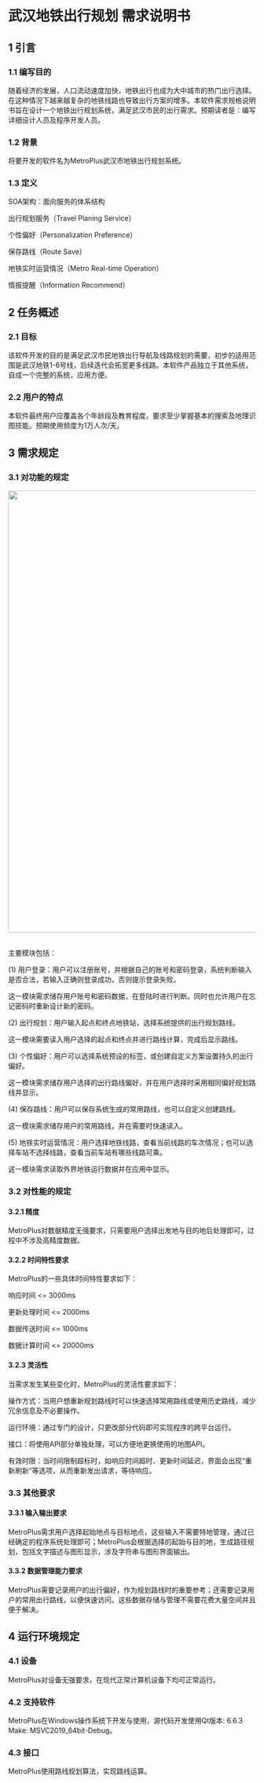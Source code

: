 # __武汉地铁出行规划 需求说明书__

## 1 引言

### 1\.1 编写目的

随着经济的发展，人口流动速度加快，地铁出行也成为大中城市的热门出行选择。在这种情况下越来越复杂的地铁线路也导致出行方案的增多。本软件需求规格说明书旨在设计一个地铁出行规划系统，满足武汉市民的出行需求。预期读者是：编写详细设计人员及程序开发人员。

### 1\.2 背景

将要开发的软件名为MetroPlus武汉市地铁出行规划系统。

### 1\.3 定义

SOA架构：面向服务的体系结构

出行规划服务（Travel Planing Service）

个性偏好（Personalization Preference）

保存路线（Route Save）

地铁实时运营情况（Metro Real\-time Operation）

情报提醒（Information Recommend）

## 2 任务概述

### 2\.1 目标

该软件开发的目的是满足武汉市民地铁出行导航及线路规划的需要，初步的适用范围是武汉地铁1\-6号线，后续迭代会拓宽更多线路。本软件产品独立于其他系统，自成一个完整的系统，应用方便。

### 2\.2 用户的特点

本软件最终用户应覆盖各个年龄段及教育程度，要求至少掌握基本的搜索及地理识图技能。预期使用频度为1万人次/天。

## 3 需求规定

### 3\.1 对功能的规定

<div align=center>
<img src="https://github.com/x-xsDong/MetroPlus/blob/main/image/Requirement.png" width="900px">
</div><br>

主要模块包括：

\(1\) 用户登录：用户可以注册账号，并根据自己的账号和密码登录，系统判断输入是否合法，若输入正确则登录成功，否则提示登录失败。

这一模块需求储存用户账号和密码数据，在登陆时进行判断。同时也允许用户在忘记密码时重新设计新的密码。

\(2\) 出行规划：用户输入起点和终点地铁站，选择系统提供的出行规划路线。

这一模块需要读入用户选择的起点和终点并进行路线计算，完成后显示路线。

\(3\) 个性偏好：用户可以选择系统预设的标签，或创建自定义方案设置持久的出行偏好。

这一模块需求储存用户选择的出行路线偏好，并在用户选择时采用相同偏好规划路线并显示。

\(4\) 保存路线：用户可以保存系统生成的常用路线，也可以自定义创建路线。

这一模块需求储存用户的常用路线，并在需要时快速读入。

\(5\) 地铁实时运营情况：用户选择地铁线路，查看当前线路的车次情况；也可以选择车站不选择线路，查看当前车站有哪些线路可乘。

这一模块需求读取外界地铁运行数据并在应用中显示。

### 3\.2 对性能的规定

#### 3\.2\.1 精度

MetroPlus对数据精度无强要求，只需要用户选择出发地与目的地后处理即可，过程中不涉及高精度数据。

#### 3\.2\.2 时间特性要求

MetroPlus的一些具体时间特性要求如下：

响应时间 <= 3000ms

更新处理时间 <= 2000ms

数据传送时间 <= 1000ms

数据计算时间 <= 20000ms

#### 3\.2\.3 灵活性

当需求发生某些变化时，MetroPlus的灵活性要求如下：

操作方式：当用户想重新规划路线时可以快速选择常用路线或使用历史路线，减少冗余信息及不必要操作。

运行环境：通过专门的设计，只更改部分代码即可实现程序的跨平台运行。

接口：将使用API部分单独处理，可以方便地更换使用的地图API。

有效时限：当时间限制超标时，如响应时间超时、更新时间延迟，界面会出现“重新刷新”等选项，从而重新发出请求，等待响应。

### 3\.3 其他要求

#### 3\.3\.1 输入输出要求

MetroPlus需求用户选择起始地点与目标地点，这些输入不需要特地管理，通过已经确定的程序系统处理即可；MetroPlus会根据选择的起始与目的地，生成路径规划，包括文字描述与图形显示，涉及字符串与图形界面输出。

#### 3\.3\.2 数据管理能力要求

MetroPlus需要记录用户的出行偏好，作为规划路线时的重要参考；还需要记录用户的常用出行路线，以便快速访问。这些数据存储与管理不需要花费大量空间并且便于解决。

## 4 运行环境规定

### 4\.1 设备

MetroPlus对设备无强要求，在现代正常计算机设备下均可正常运行。

### 4\.2 支持软件

MetroPlus在Windows操作系统下开发与使用，源代码开发使用Qt版本: 6.6.3 Make: MSVC2019_64bit-Debug。

### 4\.3 接口

MetroPlus使用路线规划算法，实现路线运算。
